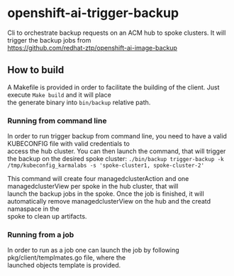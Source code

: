 # openshift-ai-trigger-backup

Cli to orchestrate backup requests on an ACM hub to spoke clusters. It will trigger the backup jobs from  
 <https://github.com/redhat-ztp/openshift-ai-image-backup>

## How to build

A Makefile is provided in order to facilitate the building of the client. Just execute `Make build` and it will place  
the generate binary into `bin/backup` relative path.

### Running from command line

In order to run trigger backup from command line, you need to have a valid KUBECONFIG file with valid credentials to  
access the hub cluster. You can then launch the command, that will trigger the backup on the desired spoke cluster:
`./bin/backup trigger-backup -k /tmp/kubeconfig_karmalabs -s 'spoke-cluster1, spoke-cluster-2'`

This command will create four managedclusterAction and one managedclusterView per spoke in the hub cluster, that will  
launch the backup jobs in the spoke.
Once the job is finished, it will automatically remove managedclusterView on the hub and the creatd namaspace in the  
spoke to clean up artifacts.

### Running from a job

In order to run as a job one can launch the job by following pkg/client/templmates.go file, where the  
launched objects template is provided.
